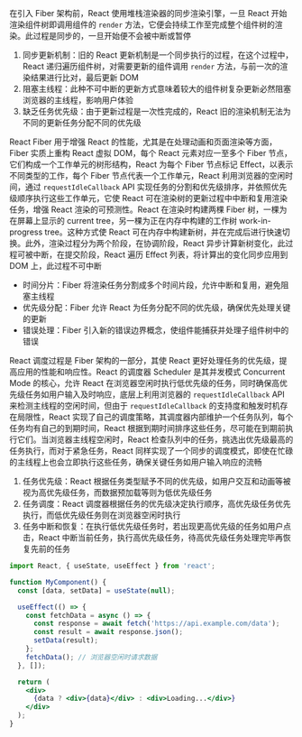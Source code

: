 在引入 Fiber 架构前，React 使用堆栈渲染器的同步渲染引擎，一旦 React 开始渲染组件树即调用组件的 `render` 方法，它便会持续工作至完成整个组件树的渲染。此过程是同步的，一旦开始便不会被中断或暂停

1. 同步更新机制：旧的 React 更新机制是一个同步执行的过程，在这个过程中，React 递归遍历组件树，对需要更新的组件调用 `render` 方法，与前一次的渲染结果进行比对，最后更新 DOM
2. 阻塞主线程：此种不可中断的更新方式意味着较大的组件树复杂更新必然阻塞浏览器的主线程，影响用户体验
3. 缺乏任务优先级：由于更新过程是一次性完成的，React 旧的渲染机制无法为不同的更新任务分配不同的优先级

React Fiber 用于增强 React 的性能，尤其是在处理动画和页面渲染等方面，Fiber 实质上重构 React 虚拟 DOM，每个 React 元素对应一至多个 Fiber 节点，它们构成一个工作单元的树形结构，React 为每个 Fiber 节点标记 Effect，以表示不同类型的工作，每个 Fiber 节点代表一个工作单元，React 利用浏览器的空闲时间，通过 `requestIdleCallback` API 实现任务的分割和优先级排序，并依照优先级顺序执行这些工作单元，它使 React 可在渲染树的更新过程中中断和复用渲染任务，增强 React 渲染的可预测性。React 在渲染时构建两棵 Fiber 树，一棵为在屏幕上显示的 current tree，另一棵为正在内存中构建的工作树 work-in-progress tree。这种方式使 React 可在内存中构建新树，并在完成后进行快速切换。此外，渲染过程分为两个阶段，在协调阶段，React 异步计算新树变化，此过程可被中断，在提交阶段，React 遍历 Effect 列表，将计算出的变化同步应用到 DOM 上，此过程不可中断

- 时间分片：Fiber 将渲染任务分割成多个时间片段，允许中断和复用，避免阻塞主线程
- 优先级分配：Fiber 允许 React 为任务分配不同的优先级，确保优先处理关键的更新
- 错误处理：Fiber 引入新的错误边界概念，使组件能捕获并处理子组件树中的错误

React 调度过程是 Fiber 架构的一部分，其使 React 更好处理任务的优先级，提高应用的性能和响应性。React 的调度器 Scheduler 是其并发模式 Concurrent Mode 的核心，允许 React 在浏览器空闲时执行低优先级的任务，同时确保高优先级任务如用户输入及时响应，底层上利用浏览器的 `requestIdleCallback` API 来检测主线程的空闲时间，但由于 `requestIdleCallback` 的支持度和触发时机存在局限性，React 实现了自己的调度策略，其调度器内部维护一个任务队列，每个任务均有自己的到期时间，React 根据到期时间排序这些任务，尽可能在到期前执行它们。当浏览器主线程空闲时，React 检查队列中的任务，挑选出优先级最高的任务执行，而对于紧急任务，React 同样实现了一个同步的调度模式，即使在忙碌的主线程上也会立即执行这些任务，确保关键任务如用户输入响应的流畅

1. 任务优先级：React 根据任务类型赋予不同的优先级，如用户交互和动画等被视为高优先级任务，而数据预加载等则为低优先级任务
2. 任务调度：React 调度器根据任务的优先级决定执行顺序，高优先级任务优先执行，而低优先级任务则在浏览器空闲时执行
3. 任务中断和恢复：在执行低优先级任务时，若出现更高优先级的任务如用户点击，React 中断当前任务，执行高优先级任务，待高优先级任务处理完毕再恢复先前的任务

```jsx
import React, { useState, useEffect } from 'react';

function MyComponent() {
  const [data, setData] = useState(null);

  useEffect(() => {
    const fetchData = async () => {
      const response = await fetch('https://api.example.com/data');
      const result = await response.json();
      setData(result);
    };
    fetchData(); // 浏览器空闲时请求数据
  }, []);

  return (
    <div>
      {data ? <div>{data}</div> : <div>Loading...</div>}
    </div>
  );
}
```
